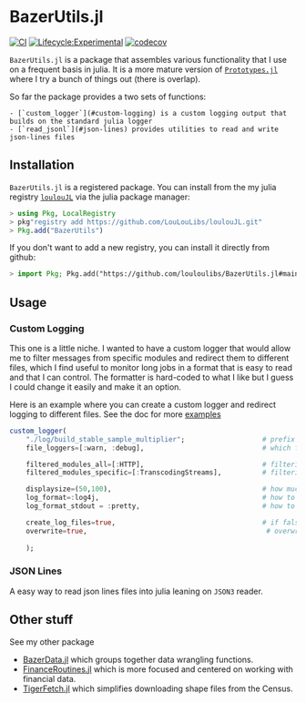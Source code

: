 # BazerUtils.jl


[![CI](https://github.com/eloualiche/BazerUtils.jl/actions/workflows/CI.yml/badge.svg)](https://github.com/eloualiche/BazerUtils.jl/actions/workflows/CI.yml)
[![Lifecycle:Experimental](https://img.shields.io/badge/Lifecycle-Experimental-339999)](https://github.com/eloualiche/BazerUtils.jl/actions/workflows/CI.yml)
[![codecov](https://codecov.io/gh/eloualiche/BazerUtils.jl/graph/badge.svg?token=53QO3HSSRT)](https://codecov.io/gh/eloualiche/BazerUtils.jl)



`BazerUtils.jl` is a package that assembles various functionality that I use on a frequent basis in julia.
It is a more mature version of [`Prototypes.jl`](https://github.com/eloualiche/Prototypes.jl) where I try a bunch of things out (there is overlap).

So far the package provides a two sets of functions:
    
    - [`custom_logger`](#custom-logging) is a custom logging output that builds on the standard julia logger
    - [`read_jsonl`](#json-lines) provides utilities to read and write json-lines files


## Installation

`BazerUtils.jl` is a registered package. 
You can install from the my julia registry [`loulouJL`](https://github.com/LouLouLibs/loulouJL) via the julia package manager:
```julia
> using Pkg, LocalRegistry
> pkg"registry add https://github.com/LouLouLibs/loulouJL.git"
> Pkg.add("BazerUtils")
```

If you don't want to add a new registry, you can install it directly from github:
```julia
> import Pkg; Pkg.add("https://github.com/louloulibs/BazerUtils.jl#main")
```


## Usage


### Custom Logging

This one is a little niche.
I wanted to have a custom logger that would allow me to filter messages from specific modules and redirect them to different files, which I find useful to monitor long jobs in a format that is easy to read and that I can control.
The formatter is hard-coded to what I like but I guess I could change it easily and make it an option.

Here is an example where you can create a custom logger and redirect logging to different files.
See the doc for more [examples](https://eloualiche.github.io/BazerUtils.jl/dev/man/logger_guide)
```julia
custom_logger(
    "./log/build_stable_sample_multiplier";                   # prefix of log-file being generated
    file_loggers=[:warn, :debug],                             # which file logger to deploy 

    filtered_modules_all=[:HTTP],                             # filtering messages across all loggers from specific modules
    filtered_modules_specific=[:TranscodingStreams],          # filtering messages for stdout and info from specific modules

    displaysize=(50,100),                                     # how much to show
    log_format=:log4j,                                        # how to format the log for files
    log_format_stdout = :pretty,                              # how to format the log for the repl

    create_log_files=true,                                    # if false all logs are written to a single file    
    overwrite=true,                                            # overwrite old logs    
    
    );
```


### JSON Lines

A easy way to read json lines files into julia leaning on `JSON3` reader.


## Other stuff


See my other package 
  - [BazerData.jl](https://github.com/louloulibs/BazerData.jl) which groups together data wrangling functions.
  - [FinanceRoutines.jl](https://github.com/louloulibs/FinanceRoutines.jl) which is more focused and centered on working with financial data.
  - [TigerFetch.jl](https://github.com/louloulibs/TigerFetch.jl) which simplifies downloading shape files from the Census.
